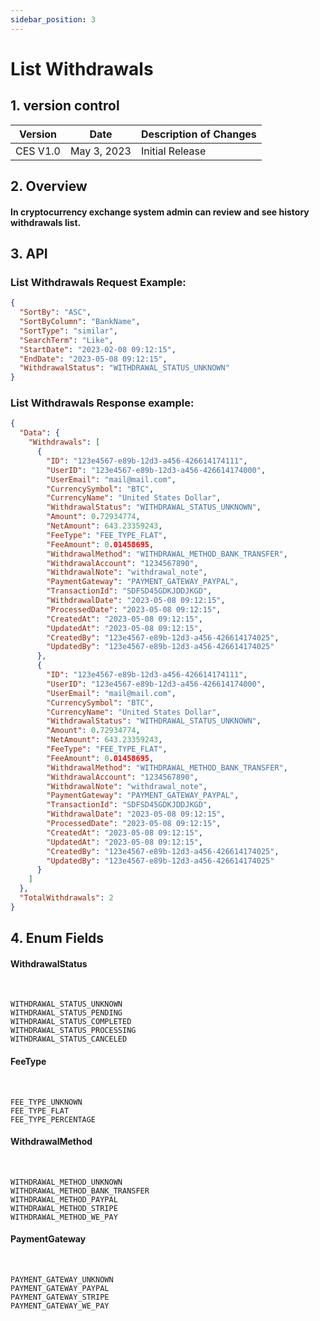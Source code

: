 ```yaml
---
sidebar_position: 3
---
```


# List Withdrawals

## 1. version control

| Version  | Date        | Description of Changes |
| -------- | ----------- | ---------------------- |
| CES V1.0 | May 3, 2023 | Initial Release        |

## 2. Overview

#### In cryptocurrency exchange system admin can review and see history withdrawals list.

## 3. API

### List Withdrawals Request Example:

```json
{
  "SortBy": "ASC",
  "SortByColumn": "BankName",
  "SortType": "similar",
  "SearchTerm": "Like",
  "StartDate": "2023-02-08 09:12:15",
  "EndDate": "2023-05-08 09:12:15",
  "WithdrawalStatus": "WITHDRAWAL_STATUS_UNKNOWN"
}
```

### List Withdrawals Response example:

```json
{
  "Data": {
    "Withdrawals": [
      {
        "ID": "123e4567-e89b-12d3-a456-426614174111",
        "UserID": "123e4567-e89b-12d3-a456-426614174000",
        "UserEmail": "mail@mail.com",
        "CurrencySymbol": "BTC",
        "CurrencyName": "United States Dollar",
        "WithdrawalStatus": "WITHDRAWAL_STATUS_UNKNOWN",
        "Amount": 0.72934774,
        "NetAmount": 643.23359243,
        "FeeType": "FEE_TYPE_FLAT",
        "FeeAmount": 0.01458695,
        "WithdrawalMethod": "WITHDRAWAL_METHOD_BANK_TRANSFER",
        "WithdrawalAccount": "1234567890",
        "WithdrawalNote": "withdrawal_note",
        "PaymentGateway": "PAYMENT_GATEWAY_PAYPAL",
        "TransactionId": "SDFSD45GDKJDDJKGD",
        "WithdrawalDate": "2023-05-08 09:12:15",
        "ProcessedDate": "2023-05-08 09:12:15",
        "CreatedAt": "2023-05-08 09:12:15",
        "UpdatedAt": "2023-05-08 09:12:15",
        "CreatedBy": "123e4567-e89b-12d3-a456-426614174025",
        "UpdatedBy": "123e4567-e89b-12d3-a456-426614174025"
      },
      {
        "ID": "123e4567-e89b-12d3-a456-426614174111",
        "UserID": "123e4567-e89b-12d3-a456-426614174000",
        "UserEmail": "mail@mail.com",
        "CurrencySymbol": "BTC",
        "CurrencyName": "United States Dollar",
        "WithdrawalStatus": "WITHDRAWAL_STATUS_UNKNOWN",
        "Amount": 0.72934774,
        "NetAmount": 643.23359243,
        "FeeType": "FEE_TYPE_FLAT",
        "FeeAmount": 0.01458695,
        "WithdrawalMethod": "WITHDRAWAL_METHOD_BANK_TRANSFER",
        "WithdrawalAccount": "1234567890",
        "WithdrawalNote": "withdrawal_note",
        "PaymentGateway": "PAYMENT_GATEWAY_PAYPAL",
        "TransactionId": "SDFSD45GDKJDDJKGD",
        "WithdrawalDate": "2023-05-08 09:12:15",
        "ProcessedDate": "2023-05-08 09:12:15",
        "CreatedAt": "2023-05-08 09:12:15",
        "UpdatedAt": "2023-05-08 09:12:15",
        "CreatedBy": "123e4567-e89b-12d3-a456-426614174025",
        "UpdatedBy": "123e4567-e89b-12d3-a456-426614174025"
      }
    ]
  },
  "TotalWithdrawals": 2
}
```

## 4. Enum Fields

#### **WithdrawalStatus**

&nbsp;

    WITHDRAWAL_STATUS_UNKNOWN
    WITHDRAWAL_STATUS_PENDING
    WITHDRAWAL_STATUS_COMPLETED
    WITHDRAWAL_STATUS_PROCESSING
    WITHDRAWAL_STATUS_CANCELED

#### **FeeType**

&nbsp;

    FEE_TYPE_UNKNOWN
    FEE_TYPE_FLAT
    FEE_TYPE_PERCENTAGE

#### **WithdrawalMethod**

&nbsp;

    WITHDRAWAL_METHOD_UNKNOWN
    WITHDRAWAL_METHOD_BANK_TRANSFER
    WITHDRAWAL_METHOD_PAYPAL
    WITHDRAWAL_METHOD_STRIPE
    WITHDRAWAL_METHOD_WE_PAY

#### **PaymentGateway**

&nbsp;

    PAYMENT_GATEWAY_UNKNOWN
    PAYMENT_GATEWAY_PAYPAL
    PAYMENT_GATEWAY_STRIPE
    PAYMENT_GATEWAY_WE_PAY

